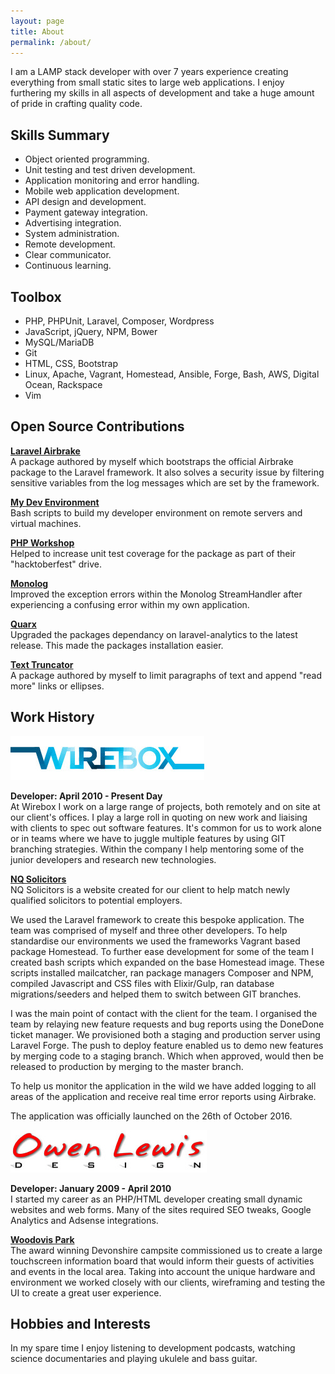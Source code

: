 ```yaml
---
layout: page
title: About
permalink: /about/
---
```

I am a LAMP stack developer with over 7 years experience creating everything from small static sites to large web 
applications. I enjoy furthering my skills in all aspects of development and take a huge amount of pride in crafting 
quality code.  

## Skills Summary
* Object oriented programming.
* Unit testing and test driven development.
* Application monitoring and error handling.
* Mobile web application development.
* API design and development.
* Payment gateway integration.
* Advertising integration.
* System administration.
* Remote development.
* Clear communicator. 
* Continuous learning.

## Toolbox
* PHP, PHPUnit, Laravel, Composer, Wordpress
* JavaScript, jQuery, NPM, Bower
* MySQL/MariaDB
* Git
* HTML, CSS, Bootstrap
* Linux, Apache, Vagrant, Homestead, Ansible, Forge, Bash, AWS, Digital Ocean, Rackspace
* Vim

## Open Source Contributions  
**[Laravel Airbrake](https://github.com/TheoKouzelis/laravel-airbrake)**  
A package authored by myself which bootstraps the official Airbrake package to the Laravel framework. It also solves a 
security issue by filtering sensitive variables from the log messages which are set by the framework.  

**[My Dev Environment](https://github.com/TheoKouzelis/my-dev-env)**  
Bash scripts to build my developer environment on remote servers and virtual machines.

**[PHP Workshop](https://github.com/php-school/php-workshop/pull/126)**  
Helped to increase unit test coverage for the package as part of their "hacktoberfest" drive.

**[Monolog](https://github.com/Seldaek/monolog/pull/422)**  
Improved the exception errors within the Monolog StreamHandler after experiencing a confusing error within my own application.

**[Quarx](https://github.com/YABhq/Quarx/pull/18)**  
Upgraded the packages dependancy on laravel-analytics to the latest release. This made the packages installation easier.

**[Text Truncator](https://github.com/TheoKouzelis/text-truncator)**  
A package authored by myself to limit paragraphs of text and append "read more" links or ellipses.  


## Work History
[![Wirebox Logo](/images/wirebox-logo.jpg)](http://www.wirebox.co.uk/)

**Developer: April 2010 - Present Day**  
At Wirebox I work on a large range of projects, both remotely and on site at our client's offices. I play a large roll in quoting 
on new work and liaising with clients to spec out software features. It's common for us to work alone or in teams where we have to 
juggle multiple features by using GIT branching strategies. Within the company I help mentoring some of the junior developers and 
research new technologies.  

**[NQ Solicitors](https://nqsolicitors.com/)**  
NQ Solicitors is a website created for our client to help match newly qualified solicitors to potential employers.  

We used the Laravel framework to create this bespoke application. The team was comprised of myself and three other developers. To help 
standardise our environments we used the frameworks Vagrant based package Homestead. To further ease development for some of the team I 
created bash scripts which expanded on the base Homestead image. These scripts installed mailcatcher, ran package managers Composer and 
NPM, compiled Javascript and CSS files with Elixir/Gulp, ran database migrations/seeders and helped them to switch between GIT branches. 

I was the main point of contact with the client for the team. I organised the team by relaying new feature requests and bug reports using 
the DoneDone ticket manager. We provisioned both a staging and production server using Laravel Forge. The push to deploy feature enabled us 
to demo new features by merging code to a staging branch. Which when approved, would then be released to production by merging to the master 
branch.

To help us monitor the application in the wild we have added logging to all areas of the application and receive real time error reports 
using Airbrake.  

The application was officially launched on the 26th of October 2016. 
  
[![Owen Lewis Design Logo](/images/owen-lewis-design-logo.jpg)](http://www.owen-lewis.com/)

**Developer: January 2009 - April 2010**  
I started my career as an PHP/HTML developer creating small dynamic websites and web forms. Many of the sites required SEO tweaks, 
Google Analytics and Adsense integrations.  

**[Woodovis Park](http://www.woodovis.com/)**  
The award winning Devonshire campsite commissioned us to create a large touchscreen information board that would inform their guests of 
activities and events in the local area. Taking into account the unique hardware and environment we worked closely with our 
clients, wireframing and testing the UI to create a great user experience.  

## Hobbies and Interests 
In my spare time I enjoy listening to development podcasts, watching science documentaries and playing ukulele and bass guitar.
